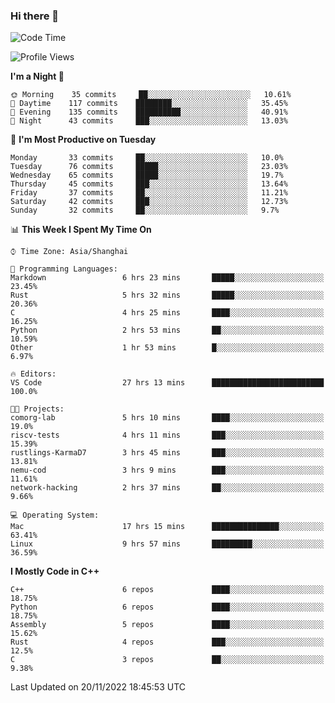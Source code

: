 ### Hi there 👋

<!--
**KarmaD7/KarmaD7** is a ✨ _special_ ✨ repository because its `README.md` (this file) appears on your GitHub profile.

Here are some ideas to get you started:

- 🔭 I’m currently working on ...
- 🌱 I’m currently learning ...
- 👯 I’m looking to collaborate on ...
- 🤔 I’m looking for help with ...
- 💬 Ask me about ...
- 📫 How to reach me: ...
- 😄 Pronouns: ...
- ⚡ Fun fact: ...
-->

<!--START_SECTION:waka-->
![Code Time](http://img.shields.io/badge/Code%20Time-110%20hrs%2018%20mins-blue)

![Profile Views](http://img.shields.io/badge/Profile%20Views-18-blue)

**I'm a Night 🦉** 

```text
🌞 Morning    35 commits     ██░░░░░░░░░░░░░░░░░░░░░░░   10.61% 
🌆 Daytime    117 commits    ████████░░░░░░░░░░░░░░░░░   35.45% 
🌃 Evening    135 commits    ██████████░░░░░░░░░░░░░░░   40.91% 
🌙 Night      43 commits     ███░░░░░░░░░░░░░░░░░░░░░░   13.03%

```
📅 **I'm Most Productive on Tuesday** 

```text
Monday       33 commits     ██░░░░░░░░░░░░░░░░░░░░░░░   10.0% 
Tuesday      76 commits     █████░░░░░░░░░░░░░░░░░░░░   23.03% 
Wednesday    65 commits     █████░░░░░░░░░░░░░░░░░░░░   19.7% 
Thursday     45 commits     ███░░░░░░░░░░░░░░░░░░░░░░   13.64% 
Friday       37 commits     ██░░░░░░░░░░░░░░░░░░░░░░░   11.21% 
Saturday     42 commits     ███░░░░░░░░░░░░░░░░░░░░░░   12.73% 
Sunday       32 commits     ██░░░░░░░░░░░░░░░░░░░░░░░   9.7%

```


📊 **This Week I Spent My Time On** 

```text
⌚︎ Time Zone: Asia/Shanghai

💬 Programming Languages: 
Markdown                 6 hrs 23 mins       █████░░░░░░░░░░░░░░░░░░░░   23.45% 
Rust                     5 hrs 32 mins       █████░░░░░░░░░░░░░░░░░░░░   20.36% 
C                        4 hrs 25 mins       ████░░░░░░░░░░░░░░░░░░░░░   16.25% 
Python                   2 hrs 53 mins       ██░░░░░░░░░░░░░░░░░░░░░░░   10.59% 
Other                    1 hr 53 mins        █░░░░░░░░░░░░░░░░░░░░░░░░   6.97%

🔥 Editors: 
VS Code                  27 hrs 13 mins      █████████████████████████   100.0%

🐱‍💻 Projects: 
comorg-lab               5 hrs 10 mins       ████░░░░░░░░░░░░░░░░░░░░░   19.0% 
riscv-tests              4 hrs 11 mins       ███░░░░░░░░░░░░░░░░░░░░░░   15.39% 
rustlings-KarmaD7        3 hrs 45 mins       ███░░░░░░░░░░░░░░░░░░░░░░   13.81% 
nemu-cod                 3 hrs 9 mins        ███░░░░░░░░░░░░░░░░░░░░░░   11.61% 
network-hacking          2 hrs 37 mins       ██░░░░░░░░░░░░░░░░░░░░░░░   9.66%

💻 Operating System: 
Mac                      17 hrs 15 mins      ███████████████░░░░░░░░░░   63.41% 
Linux                    9 hrs 57 mins       █████████░░░░░░░░░░░░░░░░   36.59%

```

**I Mostly Code in C++** 

```text
C++                      6 repos             ████░░░░░░░░░░░░░░░░░░░░░   18.75% 
Python                   6 repos             ████░░░░░░░░░░░░░░░░░░░░░   18.75% 
Assembly                 5 repos             ████░░░░░░░░░░░░░░░░░░░░░   15.62% 
Rust                     4 repos             ███░░░░░░░░░░░░░░░░░░░░░░   12.5% 
C                        3 repos             ██░░░░░░░░░░░░░░░░░░░░░░░   9.38%

```



 Last Updated on 20/11/2022 18:45:53 UTC
<!--END_SECTION:waka-->
